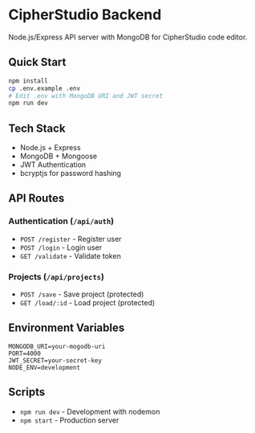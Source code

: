 # CipherStudio Backend

Node.js/Express API server with MongoDB for CipherStudio code editor.

## Quick Start

```bash
npm install
cp .env.example .env
# Edit .env with MongoDB URI and JWT secret
npm run dev
```

## Tech Stack

- Node.js + Express
- MongoDB + Mongoose
- JWT Authentication
- bcryptjs for password hashing

## API Routes

### Authentication (`/api/auth`)
- `POST /register` - Register user
- `POST /login` - Login user
- `GET /validate` - Validate token

### Projects (`/api/projects`)
- `POST /save` - Save project (protected)
- `GET /load/:id` - Load project (protected)

## Environment Variables

```env
MONGODB_URI=your-mogodb-uri
PORT=4000
JWT_SECRET=your-secret-key
NODE_ENV=development
```

## Scripts

- `npm run dev` - Development with nodemon
- `npm start` - Production server
